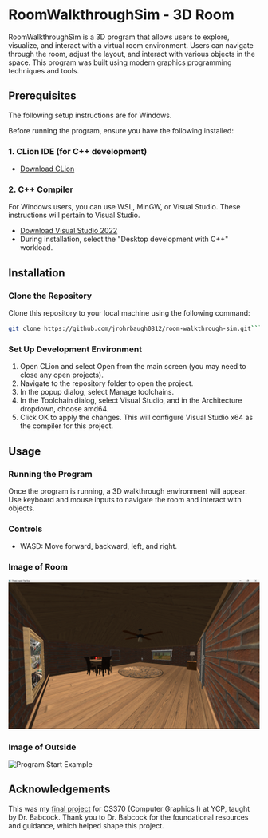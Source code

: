 # RoomWalkthroughSim - 3D Room
RoomWalkthroughSim is a 3D program that allows users to explore, visualize, and interact with a virtual room environment. Users can navigate through the room, adjust the layout, and interact with various objects in the space. This program was built using modern graphics programming techniques and tools.

## Prerequisites
The following setup instructions are for Windows.

Before running the program, ensure you have the following installed:

### 1. CLion IDE (for C++ development)
   - [Download CLion](https://www.jetbrains.com/clion/)
### 2. C++ Compiler
For Windows users, you can use WSL, MinGW, or Visual Studio. These instructions will pertain to Visual Studio.
- [Download Visual Studio 2022](https://visualstudio.microsoft.com/vs/)
- During installation, select the "Desktop development with C++" workload.

## Installation
### Clone the Repository
Clone this repository to your local machine using the following command:

```bash
git clone https://github.com/jrohrbaugh0812/room-walkthrough-sim.git```
```

### Set Up Development Environment
1. Open CLion and select Open from the main screen (you may need to close any open projects).
2. Navigate to the repository folder to open the project.
3. In the popup dialog, select Manage toolchains.
4. In the Toolchain dialog, select Visual Studio, and in the Architecture dropdown, choose amd64.
5. Click OK to apply the changes. This will configure Visual Studio x64 as the compiler for this project.

## Usage
### Running the Program
Once the program is running, a 3D walkthrough environment will appear. Use keyboard and mouse inputs to navigate the room and interact with objects.

### Controls
- WASD: Move forward, backward, left, and right.

### Image of Room
![Program Start Example](./images/room.png)

### Image of Outside
![Program Start Example](./images/outside.png)

## Acknowledgements
This was my [final project](https://ycpcs.github.io/cs370-fall2024/assign/project.html) for CS370 (Computer Graphics I) at YCP, taught by Dr. Babcock. Thank you to Dr. Babcock for the foundational resources and guidance, which helped shape this project.